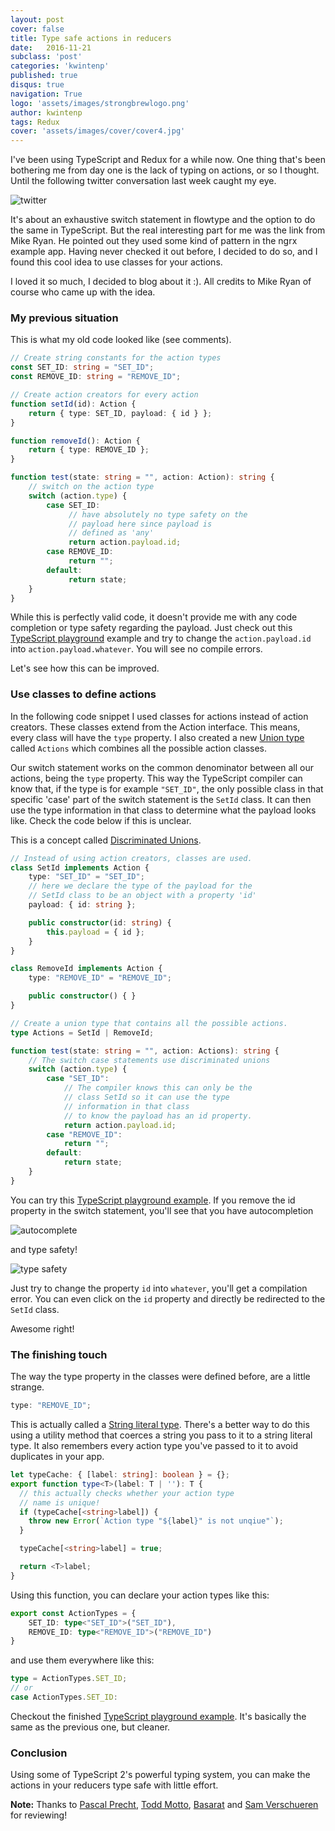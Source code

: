```yaml
---
layout: post
cover: false
title: Type safe actions in reducers
date:   2016-11-21
subclass: 'post'
categories: 'kwintenp'
published: true
disqus: true
navigation: True
logo: 'assets/images/strongbrewlogo.png'
author: kwintenp
tags: Redux
cover: 'assets/images/cover/cover4.jpg'
---
```

I've been using TypeScript and Redux for a while now. One thing that's been bothering me from day one is the lack of typing on actions, or so I thought. Until the following twitter conversation last week caught my eye.

![twitter](https://www.dropbox.com/s/28omnkkkn1o2rm1/Screenshot%202016-11-16%2016.45.43.png?raw=1)

It's about an exhaustive switch statement in flowtype and the option to do the same in TypeScript. But the real interesting part for me was the link from Mike Ryan. He pointed out they used some kind of pattern in the ngrx example app. Having never checked it out before, I decided to do so, and I found this cool idea to use classes for your actions.

I loved it so much, I decided to blog about it :). All credits to Mike Ryan of course who came up with the idea.

### My previous situation
This is what my old code looked like (see comments).

```typescript
// Create string constants for the action types
const SET_ID: string = "SET_ID";
const REMOVE_ID: string = "REMOVE_ID";

// Create action creators for every action
function setId(id): Action {
	return { type: SET_ID, payload: { id } };
}

function removeId(): Action {
	return { type: REMOVE_ID };
}

function test(state: string = "", action: Action): string {
    // switch on the action type
	switch (action.type) {
		case SET_ID:
		     // have absolutely no type safety on the
		     // payload here since payload is
		     // defined as 'any'
		     return action.payload.id;
		case REMOVE_ID:
	         return "";
		default:
		     return state;
	}
}

```
While this is perfectly valid code, it doesn't provide me with any code completion or type safety regarding the payload.
Just check out this <a href="http://bit.ly/2fVxE7C" target="_blank">TypeScript playground</a> example and try to change the `action.payload.id` into `action.payload.whatever`. You will see no compile errors.

Let's see how this can be improved.

### Use classes to define actions
In the following code snippet I used classes for actions instead of action creators. These classes extend from the Action interface. This means, every class will have the `type` property.
I also created a new <a href="https://www.typescriptlang.org/docs/handbook/advanced-types.html#union-types" target="blank">Union type</a> called `Actions` which combines all the possible action classes.

Our switch statement works on the common denominator between all our actions, being the `type` property. This way the TypeScript compiler can
know that, if the type is for example `"SET_ID"`, the only possible class in that specific 'case' part of the switch statement is the `SetId` class. It can then use the type information in that class to determine what the payload looks like. Check the code below if this is unclear.

This is a concept called <a href="https://www.typescriptlang.org/docs/handbook/advanced-types.html#discriminated-unions" target="_blank">Discriminated Unions</a>.

```typescript
// Instead of using action creators, classes are used.
class SetId implements Action {
	type: "SET_ID" = "SET_ID";
	// here we declare the type of the payload for the
	// SetId class to be an object with a property 'id'
	payload: { id: string };

	public constructor(id: string) {
		this.payload = { id };
	}
}

class RemoveId implements Action {
	type: "REMOVE_ID" = "REMOVE_ID";

	public constructor() { }
}

// Create a union type that contains all the possible actions.
type Actions = SetId | RemoveId;

function test(state: string = "", action: Actions): string {
    // The switch case statements use discriminated unions
	switch (action.type) {
		case "SET_ID":
		    // The compiler knows this can only be the
		    // class SetId so it can use the type
		    // information in that class
		    // to know the payload has an id property.
			return action.payload.id;
		case "REMOVE_ID":
			return "";
		default:
			return state;
	}
}

```

You can try this <a href="http://bit.ly/2fXYiPB" target="_blank">TypeScript playground example</a>. If you remove the id property in the switch statement, you'll see that you have autocompletion

![autocomplete](https://www.dropbox.com/s/1s4zyh01xbp8g2a/Screenshot%202016-11-16%2020.31.03.png?raw=1)

and type safety!

![type safety](https://www.dropbox.com/s/6wtt9oupqr8290z/Screenshot%202016-11-16%2020.45.46.png?raw=1)


Just try to change the property `id` into `whatever`, you'll get a compilation error. You can even click on the `id` property and directly be redirected to the `SetId` class.

Awesome right!

### The finishing touch
The way the type property in the classes were defined before, are a little strange.

```typescript
type: "REMOVE_ID";
```
This is actually called a <a href="https://www.typescriptlang.org/docs/handbook/advanced-types.html#string-literal-types" target="_blank">String literal type</a>.
There's a better way to do this using a utility method that coerces a string you pass to it to a string literal type. It also remembers every action type you've passed to it to avoid duplicates in your app.

```typescript
let typeCache: { [label: string]: boolean } = {};
export function type<T>(label: T | ''): T {
  // this actually checks whether your action type
  // name is unique!
  if (typeCache[<string>label]) {
    throw new Error(`Action type "${label}" is not unqiue"`);
  }

  typeCache[<string>label] = true;

  return <T>label;
}
```

Using this function, you can declare your action types like this:

```typescript
export const ActionTypes = {
	SET_ID: type<"SET_ID">("SET_ID"),
	REMOVE_ID: type<"REMOVE_ID">("REMOVE_ID")
}
```

and use them everywhere like this:

```typescript
type = ActionTypes.SET_ID;
// or
case ActionTypes.SET_ID:
```

Checkout the finished <a href="http://bit.ly/2m7nG7S" target="blank">TypeScript playground example</a>. It's basically the same as the previous one, but cleaner.

### Conclusion
Using some of TypeScript 2's powerful typing system, you can make the actions in your reducers type safe with little effort.

**Note:** Thanks to <a href="https://twitter.com/PascalPrecht" target="_blank">Pascal Precht</a>, <a href="https://twitter.com/toddmotto" target="_blank">Todd Motto</a>, <a href="https://twitter.com/basarat" target="_blank">Basarat</a> and <a href="https://twitter.com/SamVerschueren" target="_blank">Sam Verschueren</a> for reviewing!

